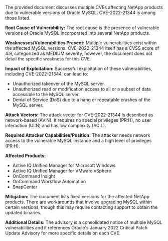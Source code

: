The provided document discusses multiple CVEs affecting NetApp products due to vulnerable versions of Oracle MySQL.  CVE-2022-21344 is among those listed.

**Root Cause of Vulnerability:**
The root cause is the presence of vulnerable versions of Oracle MySQL incorporated into several NetApp products.

**Weaknesses/Vulnerabilities Present:**
Multiple vulnerabilities exist within the affected MySQL versions. CVE-2022-21344 itself has a CVSS score of 4.9, categorized as MEDIUM severity, however, the document does not detail the specific weakness for this CVE.

**Impact of Exploitation:**
Successful exploitation of these vulnerabilities, including CVE-2022-21344, can lead to:
*   Unauthorized takeover of the MySQL server.
*   Unauthorized read or modification access to all or a subset of data accessible to the MySQL server.
*   Denial of Service (DoS) due to a hang or repeatable crashes of the MySQL server.

**Attack Vectors:**
The attack vector for CVE-2022-21344 is described as network-based (AV:N). It requires no special privileges (PR:H), no user interaction (UI:N) and has low complexity (AC:L).

**Required Attacker Capabilities/Position:**
The attacker needs network access to the vulnerable MySQL instance and a high level of privileges (PR:H).

**Affected Products:**
*   Active IQ Unified Manager for Microsoft Windows
*   Active IQ Unified Manager for VMware vSphere
*   OnCommand Insight
*   OnCommand Workflow Automation
*   SnapCenter

**Mitigation:**
The document lists fixed versions for the affected NetApp products.
There are workarounds that involve upgrading MySQL within certain versions, though this may require contacting support to obtain the updated binaries.

**Additional Details:**
The advisory is a consolidated notice of multiple MySQL vulnerabilities and it references Oracle's January 2022 Critical Patch Update Advisory for more specific details on each CVE.